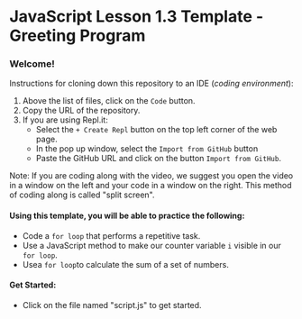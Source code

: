 # JavaScript Lesson 1.3 Template - Greeting Program

### Welcome! 

Instructions for cloning down this repository to an IDE (_coding environment_):
  1. Above the list of files, click on the `Code` button.
  2. Copy the URL of the repository.
  3. If you are using Repl.it:
      * Select the `+ Create Repl` button on the top left corner of the web page.
      * In the pop up window, select the `Import from GitHub` button
      * Paste the GitHub URL and click on the button `Import from GitHub`.

Note: If you are coding along with the video, we suggest you open the video in a window on the left and your code in a window on the right. This method of coding along is called "split screen".


#### Using this template, you will be able to practice the following:
- Code a `for loop` that performs a repetitive task.
- Use a JavaScript method to make our counter variable `i` visible in our `for loop`.
- Usea `for loop`to calculate the sum of a set of numbers.



#### Get Started:
- Click on the file named "script.js" to get started.

